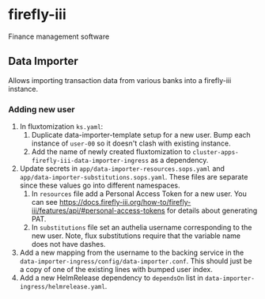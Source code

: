 # firefly-iii

Finance management software

## Data Importer

Allows importing transaction data from various banks into a firefly-iii
instance.

### Adding new user

1. In fluxtomization `ks.yaml`:
   1. Duplicate data-importer-template setup for a new user. Bump each instance
      of `user-00` so it doesn't clash with existing instance.
   2. Add the name of newly created fluxtomization to
      `cluster-apps-firefly-iii-data-importer-ingress` as a dependency.
2. Update secrets in `app/data-importer-resources.sops.yaml` and
   `app/data-importer-substitutions.sops.yaml`. These files are separate since
   these values go into different namespaces.
   1. In `resources` file add a Personal Access Token for a new user. You can
      see
      https://docs.firefly-iii.org/how-to/firefly-iii/features/api/#personal-access-tokens
      for details about generating PAT.
   2. In `substitutions` file set an authelia username corresponding to the new
      user. Note, flux substitutions require that the variable name does not
      have dashes.
3. Add a new mapping from the username to the backing service in the
   `data-importer-ingress/config/data-importer.conf`. This should just be a copy
   of one of the existing lines with bumped user index.
4. Add a new HelmRelease dependency to `dependsOn` list in
   `data-importer-ingress/helmrelease.yaml`.
